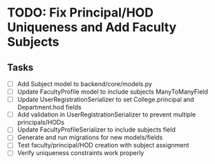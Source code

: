 # TODO: Fix Principal/HOD Uniqueness and Add Faculty Subjects

## Tasks
- [ ] Add Subject model to backend/core/models.py
- [ ] Update FacultyProfile model to include subjects ManyToManyField
- [ ] Update UserRegistrationSerializer to set College.principal and Department.hod fields
- [ ] Add validation in UserRegistrationSerializer to prevent multiple principals/HODs
- [ ] Update FacultyProfileSerializer to include subjects field
- [ ] Generate and run migrations for new models/fields
- [ ] Test faculty/principal/HOD creation with subject assignment
- [ ] Verify uniqueness constraints work properly
